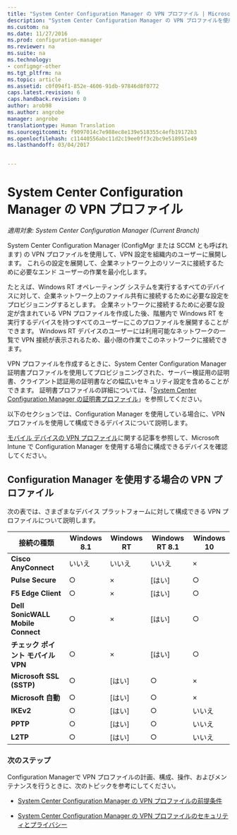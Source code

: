 ```yaml
---
title: "System Center Configuration Manager の VPN プロファイル | Microsoft Docs"
description: "System Center Configuration Manager の VPN プロファイルを使用して、VPN 設定を組織内のユーザーに展開する方法について説明します。"
ms.custom: na
ms.date: 11/27/2016
ms.prod: configuration-manager
ms.reviewer: na
ms.suite: na
ms.technology:
- configmgr-other
ms.tgt_pltfrm: na
ms.topic: article
ms.assetid: c0f094f1-852e-4606-91db-97846d8f0772
caps.latest.revision: 6
caps.handback.revision: 0
author: arob98
ms.author: angrobe
manager: angrobe
translationtype: Human Translation
ms.sourcegitcommit: f9097014c7e988ec8e139e518355c4efb19172b3
ms.openlocfilehash: c11440556abc11d2c19ee0ff3c2bc9e518951e49
ms.lasthandoff: 03/04/2017


---
```

# <a name="vpn-profiles-in-system-center-configuration-manager"></a>System Center Configuration Manager の VPN プロファイル

*適用対象: System Center Configuration Manager (Current Branch)*


System Center Configuration Manager (ConfigMgr または SCCM とも呼ばれます) の VPN プロファイルを使用して、VPN 設定を組織内のユーザーに展開します。 これらの設定を展開して、企業ネットワーク上のリソースに接続するために必要なエンド ユーザーの作業を最小化します。  

 たとえば、Windows RT オペレーティング システムを実行するすべてのデバイスに対して、企業ネットワーク上のファイル共有に接続するために必要な設定をプロビジョニングするとします。 企業ネットワークに接続するために必要な設定が含まれている VPN プロファイルを作成した後、階層内で Windows RT を実行するデバイスを持つすべてのユーザーにこのプロファイルを展開することができます。 Windows RT デバイスのユーザーには利用可能なネットワークの一覧で VPN 接続が表示されるため、最小限の作業でこのネットワークに接続できます。  

 VPN プロファイルを作成するときに、System Center Configuration Manager 証明書プロファイルを使用してプロビジョニングされた、サーバー検証用の証明書、クライアント認証用の証明書などの幅広いセキュリティ設定を含めることができます。 証明書プロファイルの詳細については、「[System Center Configuration Manager の証明書プロファイル](introduction-to-certificate-profiles.md)」を参照してください。  

 以下のセクションでは、Configuration Manager を使用している場合に、VPN プロファイルを使用して構成できるデバイスについて説明します。

 [モバイル デバイスの VPN プロファイル](/sccm/mdm/deploy-use/create-vpn-profiles)に関する記事を参照して、Microsoft Intune で Configuration Manager を使用する場合に構成できるデバイスを確認してください。  

## <a name="vpn-profiles-when-using-configuration-manager"></a>Configuration Manager を使用する場合の VPN プロファイル  
 次の表では、さまざまなデバイス プラットフォームに対して構成できる VPN プロファイルについて説明します。  

|接続の種類|Windows 8.1|Windows RT|Windows RT 8.1|Windows 10|  
|---------------------|-----------------|----------------|--------------------|----------------|  
|**Cisco AnyConnect**|いいえ|いいえ|いいえ|×|  
|**Pulse Secure**|○|×|[はい]|○|  
|**F5 Edge Client**|○|×|[はい]|○|  
|**Dell SonicWALL Mobile Connect**|○|×|[はい]|○|  
|**チェック ポイント モバイル VPN**|○|×|[はい]|○|  
|**Microsoft SSL (SSTP)**|○|[はい]|○|×|  
|**Microsoft 自動**|○|[はい]|○|×|  
|**IKEv2**|○|[はい]|○|いいえ|  
|**PPTP**|○|[はい]|○|いいえ|  
|**L2TP**|○|[はい]|○|いいえ|  

### <a name="next-steps"></a>次のステップ  
 Configuration Managerで VPN プロファイルの計画、構成、操作、およびメンテナンスを行うときに、次のトピックを参考にしてください。  

-   [System Center Configuration Manager の VPN プロファイルの前提条件](../plan-design/prerequisites-for-wifi-vpn-profiles.md)  

-   [System Center Configuration Manager の VPN プロファイルのセキュリティとプライバシー](../plan-design/security-and-privacy-for-wifi-vpn-profiles.md)

